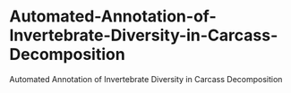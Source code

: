 # Automated-Annotation-of-Invertebrate-Diversity-in-Carcass-Decomposition
Automated Annotation of Invertebrate Diversity in Carcass Decomposition 
